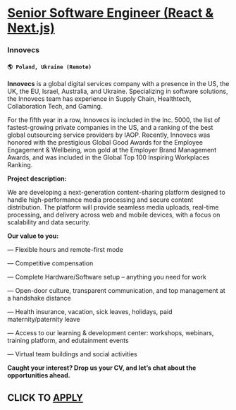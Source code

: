 # [Senior Software Engineer (React & Next.js)](https://www.remotewlb.com/apply/senior-software-engineer-react-next-js)  
### Innovecs  
#### `🌎 Poland, Ukraine (Remote)`  

**Innovecs** is a global digital services company with a presence in the US, the UK, the EU, Israel, Australia, and Ukraine. Specializing in software solutions, the Innovecs team has experience in Supply Chain, Healthtech, Collaboration Tech, and Gaming.

For the fifth year in a row, Innovecs is included in the Inc. 5000, the list of fastest-growing private companies in the US, and a ranking of the best global outsourcing service providers by IAOP. Recently, Innovecs was honored with the prestigious Global Good Awards for the Employee Engagement & Wellbeing, won gold at the Employer Brand Management Awards, and was included in the Global Top 100 Inspiring Workplaces Ranking.  
  
 **Project description:**

We are developing a next-generation content-sharing platform designed to handle high-performance media processing and secure content distribution. The platform will provide seamless media uploads, real-time processing, and delivery across web and mobile devices, with a focus on scalability and data security.

**Our value to you:**

— Flexible hours and remote-first mode

— Competitive compensation

— Complete Hardware/Software setup – anything you need for work

— Open-door culture, transparent communication, and top management at a handshake distance

— Health insurance, vacation, sick leaves, holidays, paid maternity/paternity leave

— Access to our learning & development center: workshops, webinars, training platform, and edutainment events

— Virtual team buildings and social activities

**Caught your interest? Drop us your CV, and let’s chat about the opportunities ahead.**

  
## CLICK TO [APPLY](https://www.remotewlb.com/apply/senior-software-engineer-react-next-js)

